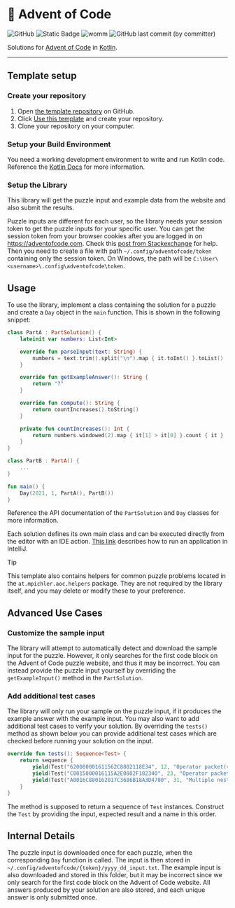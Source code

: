 # 🎄 Advent of Code

![GitHub](https://img.shields.io/github/license/mpichler94/advent-of-code-kotlin)
![Static Badge](https://img.shields.io/badge/Kotlin-2.1.0-blue)
![womm](https://cdn.rawgit.com/nikku/works-on-my-machine/v0.2.0/badge.svg)
![GitHub last commit (by committer)](https://img.shields.io/github/last-commit/mpichler94/advent-of-code-kotlin)

Solutions for [Advent of Code](https://adventofcode.com/) in [Kotlin](https://kotlinlang.org).

---

## Template setup

### Create your repository

1. Open [the template repository](https://github.com/mpichler94/advent-of-code-kotlin-template) on GitHub.
2. Click [Use this template](https://github.com/mpichler94/advent-of-code-kotlin-template/generate) and create your repository.
3. Clone your repository on your computer.

### Setup your Build Environment

You need a working development environment to write and run Kotlin code.
Reference the [Kotlin Docs](https://kotlinlang.org/docs/getting-started.html) for more information.

### Setup the Library

This library will get the puzzle input and example data from the website and also submit the results. 

Puzzle inputs are different for each user, so the library needs your session token to get the puzzle inputs for your specific user.
You can get the session token from your browser cookies after you are logged in on https://adventofcode.com. 
Check this [post from Stackexchange](https://superuser.com/a/1114501) for help.
Then you need to create a file with path `~/.config/adventofcode/token` containing only the session token.
On Windows, the path will be `C:\User\<username>\.config\adventofcode\token`.

## Usage

To use the library, implement a class containing the solution for a puzzle and create a `Day` object in the `main` function.
This is shown in the following snippet:
```kotlin
class PartA : PartSolution() {
    lateinit var numbers: List<Int>

    override fun parseInput(text: String) {
        numbers = text.trim().split("\n").map { it.toInt() }.toList()
    }

    override fun getExampleAnswer(): String {
        return "7"
    }

    override fun compute(): String {
        return countIncreases().toString()
    }

    private fun countIncreases(): Int {
        return numbers.windowed(2).map { it[1] > it[0] }.count { it }
    }
}

class PartB : PartA() {
    ...
}

fun main() {
    Day(2021, 1, PartA(), PartB())
}

```

Reference the API documentation of the `PartSolution` and `Day` classes for more information.

Each solution defines its own main class and can be executed directly from the editor with an IDE action.
[This link](https://www.jetbrains.com/help/idea/running-applications.html#run-from-editor) describes how to run an application in IntelliJ.

> [!TIP]
> This template also contains helpers for common puzzle problems located in the `at.mpichler.aoc.helpers` package.
> They are not required by the library itself, and you may delete or modify these to your preference.

## Advanced Use Cases

### Customize the sample input

The library will attempt to automatically detect and download the sample input for the puzzle.
However, it only searches for the first code block on the Advent of Code puzzle website, and thus it may be incorrect.
You can instead provide the puzzle input yourself by overriding the `getExampleInput()` method in the `PartSolution`.

### Add additional test cases

The library will only run your sample on the puzzle input, if it produces the example answer with the example input.
You may also want to add additional test cases to verify your solution.
By overriding the `tests()` method as shown below you can provide additional test cases which are checked before running your solution on the input.

```kotlin
override fun tests(): Sequence<Test> {
    return sequence {
        yield(Test("620080001611562C8802118E34", 12, "Operator packet(v3) with 2 subPackets"))
        yield(Test("C0015000016115A2E0802F182340", 23, "Operator packet"))
        yield(Test("A0016C880162017C3686B18A3D4780", 31, "Multiple nested operator packets"))
    }
}
```

The method is supposed to return a sequence of `Test` instances.
Construct the `Test` by providing the input, expected result and a name in this order.

## Internal Details

The puzzle input is downloaded once for each puzzle, when the corresponding `Day` function is called.
The input is then stored in `~/.config/adventofcode/{token}/yyyy_dd_input.txt`.
The example input is also downloaded and stored in this folder, but it may be incorrect since we only search for the first code block on the Advent of Code website.
All answers produced by your solution are also stored, and each unique answer is only submitted once.

